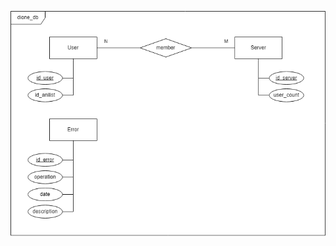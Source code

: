 ![Entity-Relation Diagram of Dione's Database](https://github.com/degetmateo/dione-db/blob/main/der_dione_db.png)